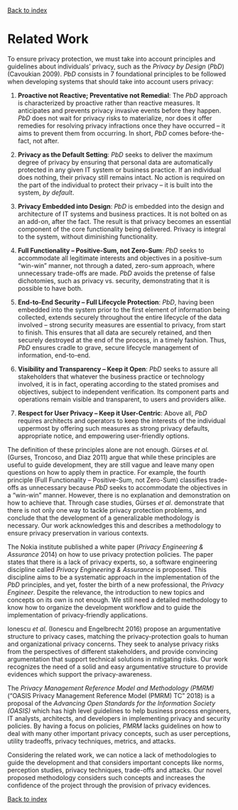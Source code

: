 [Back to index](https://pedroysb.github.io/Privacy-by-Evidence)

# Related Work

<p>To ensure privacy protection, we must take into account principles and guidelines about individuals’ privacy, such as the <em>Privacy by Design</em> (<em>PbD</em>) <span class="citation">(Cavoukian 2009)</span>. <em>PbD</em> consists in 7 foundational principles to be followed when developing systems that should take into account users privacy:</p>
<ol>
<li><p><strong>Proactive not Reactive; Preventative not Remedial</strong>: The <em>PbD</em> approach is characterized by proactive rather than reactive measures. It anticipates and prevents privacy invasive events before they happen. <em>PbD</em> does not wait for privacy risks to materialize, nor does it offer remedies for resolving privacy infractions once they have occurred – it aims to prevent them from occurring. In short, <em>PbD</em> comes before-the-fact, not after.</p></li>
<li><p><strong>Privacy as the Default Setting</strong>: <em>PbD</em> seeks to deliver the maximum degree of privacy by ensuring that personal data are automatically protected in any given IT system or business practice. If an individual does nothing, their privacy still remains intact. No action is required on the part of the individual to protect their privacy – it is built into the system, <em>by default</em>.</p></li>
<li><p><strong>Privacy Embedded into Design</strong>: <em>PbD</em> is embedded into the design and architecture of IT systems and business practices. It is not bolted on as an add-on, after the fact. The result is that privacy becomes an essential component of the core functionality being delivered. Privacy is integral to the system, without diminishing functionality.</p></li>
<li><p><strong>Full Functionality – Positive-Sum, not Zero-Sum</strong>: <em>PbD</em> seeks to accommodate all legitimate interests and objectives in a positive-sum “win-win” manner, not through a dated, zero-sum approach, where unnecessary trade-offs are made. <em>PbD</em> avoids the pretense of false dichotomies, such as privacy vs. security, demonstrating that it is possible to have both.</p></li>
<li><p><strong>End-to-End Security – Full Lifecycle Protection</strong>: <em>PbD</em>, having been embedded into the system prior to the first element of information being collected, extends securely throughout the entire lifecycle of the data involved – strong security measures are essential to privacy, from start to finish. This ensures that all data are securely retained, and then securely destroyed at the end of the process, in a timely fashion. Thus, <em>PbD</em> ensures cradle to grave, secure lifecycle management of information, end-to-end.</p></li>
<li><p><strong>Visibility and Transparency – Keep it Open</strong>: <em>PbD</em> seeks to assure all stakeholders that whatever the business practice or technology involved, it is in fact, operating according to the stated promises and objectives, subject to independent verification. Its component parts and operations remain visible and transparent, to users and providers alike.</p></li>
<li><p><strong>Respect for User Privacy – Keep it User-Centric</strong>: Above all, <em>PbD</em> requires architects and operators to keep the interests of the individual uppermost by offering such measures as strong privacy defaults, appropriate notice, and empowering user-friendly options.</p></li>
</ol>
<p>The definition of these principles alone are not enough. Gürses <em>et al.</em> <span class="citation">(Gurses, Troncoso, and Diaz 2011)</span> argue that while these principles are useful to guide development, they are still vague and leave many open questions on how to apply them in practice. For example, the fourth principle (Full Functionality – Positive-Sum, not Zero-Sum) classifies trade-offs as unnecessary because <em>PbD</em> seeks to accommodate the objectives in a “win-win” manner. However, there is no explanation and demonstration on how to achieve that. Through case studies, Gürses <em>et al</em>. demonstrate that there is not only one way to tackle privacy protection problems, and conclude that the development of a generalizable methodology is necessary. Our work acknowledges this and describes a methodology to ensure privacy preservation in various contexts.</p>
<p>The Nokia institute published a white paper <span class="citation">(<em>Privacy Engineering &amp; Assurance</em> 2014)</span> on how to use privacy protection policies. The paper states that there is a lack of privacy experts, so, a software engineering discipline called <em>Privacy Engineering &amp; Assurance</em> is proposed. This discipline aims to be a systematic approach in the implementation of the <em>PbD</em> principles, and yet, foster the birth of a new professional, the <em>Privacy Engineer</em>. Despite the relevance, the introduction to new topics and concepts on its own is not enough. We still need a detailed methodology to know how to organize the development workflow and to guide the implementation of privacy-friendly applications.</p>
<p>Ionescu <em>et al</em>. <span class="citation">(Ionescu and Engelbrecht 2016)</span> propose an argumentative structure to privacy cases, matching the privacy-protection goals to human and organizational privacy concerns. They seek to analyse privacy risks from the perspectives of different stakeholders, and provide convincing argumentation that support technical solutions in mitigating risks. Our work recognizes the need of a solid and easy argumentative structure to provide evidences which support the privacy-awareness.</p>
<p>The <em>Privacy Management Reference Model and Methodology (PMRM)</em> <span class="citation">(“OASIS Privacy Management Reference Model (PMRM) TC” 2018)</span> is a proposal of the <em>Advancing Open Standards for the Information Society (OASIS)</em> which has high level guidelines to help business process engineers, IT analysts, architects, and developers in implementing privacy and security policies. By having a focus on policies, <em>PMRM</em> lacks guidelines on how to deal with many other important privacy concepts, such as user perceptions, utility tradeoffs, privacy techniques, metrics, and attacks.</p>
<p>Considering the related work, we can notice a lack of methodologies to guide the development and that considers important concepts like norms, perception studies, privacy techniques, trade-offs and attacks. Our novel proposed methodology considers such concepts and increases the confidence of the project through the provision of privacy evidences.</p>

[Back to index](https://pedroysb.github.io/Privacy-by-Evidence)
